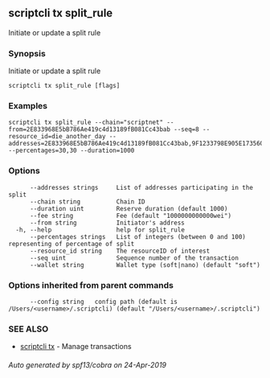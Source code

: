 ## scriptcli tx split_rule

Initiate or update a split rule

### Synopsis

Initiate or update a split rule

```
scriptcli tx split_rule [flags]
```

### Examples

```
scriptcli tx split_rule --chain="scriptnet" --from=2E833968E5bB786Ae419c4d13189fB081Cc43bab --seq=8 --resource_id=die_another_day --addresses=2E833968E5bB786Ae419c4d13189fB081Cc43bab,9F1233798E905E173560071255140b4A8aBd3Ec6 --percentages=30,30 --duration=1000
```

### Options

```
      --addresses strings     List of addresses participating in the split
      --chain string          Chain ID
      --duration uint         Reserve duration (default 1000)
      --fee string            Fee (default "1000000000000wei")
      --from string           Initiator's address
  -h, --help                  help for split_rule
      --percentages strings   List of integers (between 0 and 100) representing of percentage of split
      --resource_id string    The resourceID of interest
      --seq uint              Sequence number of the transaction
      --wallet string         Wallet type (soft|nano) (default "soft")
```

### Options inherited from parent commands

```
      --config string   config path (default is /Users/<username>/.scriptcli) (default "/Users/<username>/.scriptcli")
```

### SEE ALSO

* [scriptcli tx](scriptcli_tx.md)	 - Manage transactions

###### Auto generated by spf13/cobra on 24-Apr-2019
